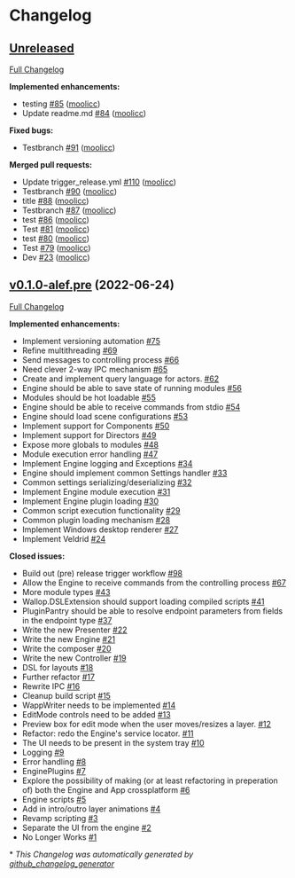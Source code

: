 # Changelog

## [Unreleased](https://github.com/moolicc/Wallop/tree/HEAD)

[Full Changelog](https://github.com/moolicc/Wallop/compare/v0.1.0-alef.pre...HEAD)

**Implemented enhancements:**

- testing [\#85](https://github.com/moolicc/Wallop/pull/85) ([moolicc](https://github.com/moolicc))
- Update readme.md [\#84](https://github.com/moolicc/Wallop/pull/84) ([moolicc](https://github.com/moolicc))

**Fixed bugs:**

- Testbranch [\#91](https://github.com/moolicc/Wallop/pull/91) ([moolicc](https://github.com/moolicc))

**Merged pull requests:**

- Update trigger\_release.yml [\#110](https://github.com/moolicc/Wallop/pull/110) ([moolicc](https://github.com/moolicc))
- Testbranch [\#90](https://github.com/moolicc/Wallop/pull/90) ([moolicc](https://github.com/moolicc))
- title [\#88](https://github.com/moolicc/Wallop/pull/88) ([moolicc](https://github.com/moolicc))
- Testbranch [\#87](https://github.com/moolicc/Wallop/pull/87) ([moolicc](https://github.com/moolicc))
- test [\#86](https://github.com/moolicc/Wallop/pull/86) ([moolicc](https://github.com/moolicc))
- Test [\#81](https://github.com/moolicc/Wallop/pull/81) ([moolicc](https://github.com/moolicc))
- test [\#80](https://github.com/moolicc/Wallop/pull/80) ([moolicc](https://github.com/moolicc))
- Test [\#79](https://github.com/moolicc/Wallop/pull/79) ([moolicc](https://github.com/moolicc))
- Dev [\#23](https://github.com/moolicc/Wallop/pull/23) ([moolicc](https://github.com/moolicc))

## [v0.1.0-alef.pre](https://github.com/moolicc/Wallop/tree/v0.1.0-alef.pre) (2022-06-24)

[Full Changelog](https://github.com/moolicc/Wallop/compare/f408a7d864ff4dd198165c22c93428c743b97876...v0.1.0-alef.pre)

**Implemented enhancements:**

- Implement versioning automation [\#75](https://github.com/moolicc/Wallop/issues/75)
- Refine multithreading [\#69](https://github.com/moolicc/Wallop/issues/69)
- Send messages to controlling process [\#66](https://github.com/moolicc/Wallop/issues/66)
- Need clever 2-way IPC mechanism [\#65](https://github.com/moolicc/Wallop/issues/65)
- Create and implement query language for actors. [\#62](https://github.com/moolicc/Wallop/issues/62)
- Engine should be able to save state of running modules [\#56](https://github.com/moolicc/Wallop/issues/56)
- Modules should be hot loadable [\#55](https://github.com/moolicc/Wallop/issues/55)
- Engine should be able to receive commands from stdio [\#54](https://github.com/moolicc/Wallop/issues/54)
- Engine should load scene configurations [\#53](https://github.com/moolicc/Wallop/issues/53)
- Implement support for Components [\#50](https://github.com/moolicc/Wallop/issues/50)
- Implement support for Directors [\#49](https://github.com/moolicc/Wallop/issues/49)
- Expose more globals to modules [\#48](https://github.com/moolicc/Wallop/issues/48)
- Module execution error handling [\#47](https://github.com/moolicc/Wallop/issues/47)
- Implement Engine logging and Exceptions [\#34](https://github.com/moolicc/Wallop/issues/34)
- Engine should implement common Settings handler [\#33](https://github.com/moolicc/Wallop/issues/33)
- Common settings serializing/deserializing [\#32](https://github.com/moolicc/Wallop/issues/32)
- Implement Engine module execution [\#31](https://github.com/moolicc/Wallop/issues/31)
- Implement Engine plugin loading [\#30](https://github.com/moolicc/Wallop/issues/30)
- Common script execution functionality [\#29](https://github.com/moolicc/Wallop/issues/29)
- Common plugin loading mechanism [\#28](https://github.com/moolicc/Wallop/issues/28)
- Implement Windows desktop renderer [\#27](https://github.com/moolicc/Wallop/issues/27)
- Implement Veldrid [\#24](https://github.com/moolicc/Wallop/issues/24)

**Closed issues:**

- Build out \(pre\) release trigger workflow [\#98](https://github.com/moolicc/Wallop/issues/98)
- Allow the Engine to receive commands from the controlling process [\#67](https://github.com/moolicc/Wallop/issues/67)
- More module types [\#43](https://github.com/moolicc/Wallop/issues/43)
- Wallop.DSLExtension should support loading compiled scripts [\#41](https://github.com/moolicc/Wallop/issues/41)
- PluginPantry should be able to resolve endpoint parameters from fields in the endpoint type [\#37](https://github.com/moolicc/Wallop/issues/37)
- Write the new Presenter [\#22](https://github.com/moolicc/Wallop/issues/22)
- Write the new Engine [\#21](https://github.com/moolicc/Wallop/issues/21)
- Write the composer [\#20](https://github.com/moolicc/Wallop/issues/20)
- Write the new Controller [\#19](https://github.com/moolicc/Wallop/issues/19)
- DSL for layouts [\#18](https://github.com/moolicc/Wallop/issues/18)
- Further refactor [\#17](https://github.com/moolicc/Wallop/issues/17)
- Rewrite IPC [\#16](https://github.com/moolicc/Wallop/issues/16)
- Cleanup build script [\#15](https://github.com/moolicc/Wallop/issues/15)
- WappWriter needs to be implemented [\#14](https://github.com/moolicc/Wallop/issues/14)
- EditMode controls need to be added [\#13](https://github.com/moolicc/Wallop/issues/13)
- Preview box for edit mode when the user moves/resizes a layer. [\#12](https://github.com/moolicc/Wallop/issues/12)
- Refactor: redo the Engine's service locator. [\#11](https://github.com/moolicc/Wallop/issues/11)
- The UI needs to be present in the system tray [\#10](https://github.com/moolicc/Wallop/issues/10)
- Logging [\#9](https://github.com/moolicc/Wallop/issues/9)
- Error handling [\#8](https://github.com/moolicc/Wallop/issues/8)
- EnginePlugins [\#7](https://github.com/moolicc/Wallop/issues/7)
- Explore the possibility of making \(or at least refactoring in preperation of\) both the Engine and App crossplatform [\#6](https://github.com/moolicc/Wallop/issues/6)
- Engine scripts [\#5](https://github.com/moolicc/Wallop/issues/5)
- Add in intro/outro layer animations [\#4](https://github.com/moolicc/Wallop/issues/4)
- Revamp scripting [\#3](https://github.com/moolicc/Wallop/issues/3)
- Separate the UI from the engine [\#2](https://github.com/moolicc/Wallop/issues/2)
- No Longer Works [\#1](https://github.com/moolicc/Wallop/issues/1)



\* *This Changelog was automatically generated by [github_changelog_generator](https://github.com/github-changelog-generator/github-changelog-generator)*

